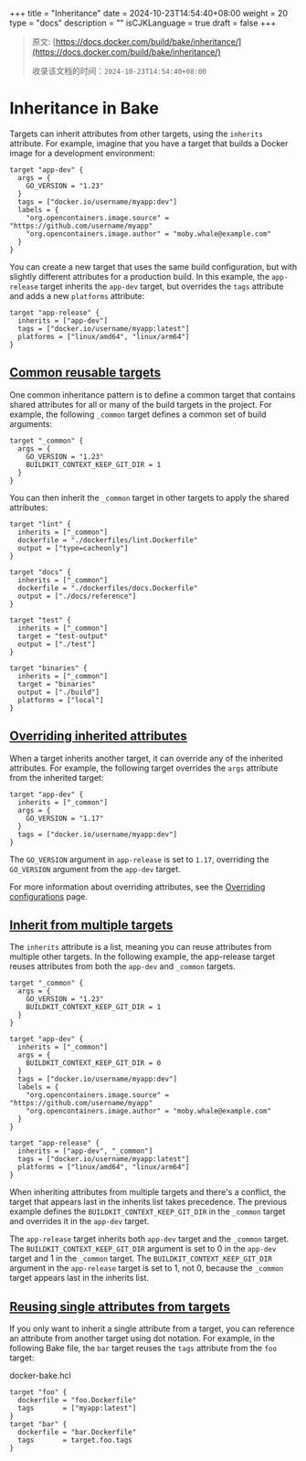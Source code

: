 +++
title = "Inheritance"
date = 2024-10-23T14:54:40+08:00
weight = 20
type = "docs"
description = ""
isCJKLanguage = true
draft = false
+++

> 原文: [https://docs.docker.com/build/bake/inheritance/](https://docs.docker.com/build/bake/inheritance/)
>
> 收录该文档的时间：`2024-10-23T14:54:40+08:00`

# Inheritance in Bake

Targets can inherit attributes from other targets, using the `inherits` attribute. For example, imagine that you have a target that builds a Docker image for a development environment:



```hcl
target "app-dev" {
  args = {
    GO_VERSION = "1.23"
  }
  tags = ["docker.io/username/myapp:dev"]
  labels = {
    "org.opencontainers.image.source" = "https://github.com/username/myapp"
    "org.opencontainers.image.author" = "moby.whale@example.com"
  }
}
```

You can create a new target that uses the same build configuration, but with slightly different attributes for a production build. In this example, the `app-release` target inherits the `app-dev` target, but overrides the `tags` attribute and adds a new `platforms` attribute:



```hcl
target "app-release" {
  inherits = ["app-dev"]
  tags = ["docker.io/username/myapp:latest"]
  platforms = ["linux/amd64", "linux/arm64"]
}
```

## [Common reusable targets](https://docs.docker.com/build/bake/inheritance/#common-reusable-targets)

One common inheritance pattern is to define a common target that contains shared attributes for all or many of the build targets in the project. For example, the following `_common` target defines a common set of build arguments:



```hcl
target "_common" {
  args = {
    GO_VERSION = "1.23"
    BUILDKIT_CONTEXT_KEEP_GIT_DIR = 1
  }
}
```

You can then inherit the `_common` target in other targets to apply the shared attributes:



```hcl
target "lint" {
  inherits = ["_common"]
  dockerfile = "./dockerfiles/lint.Dockerfile"
  output = ["type=cacheonly"]
}

target "docs" {
  inherits = ["_common"]
  dockerfile = "./dockerfiles/docs.Dockerfile"
  output = ["./docs/reference"]
}

target "test" {
  inherits = ["_common"]
  target = "test-output"
  output = ["./test"]
}

target "binaries" {
  inherits = ["_common"]
  target = "binaries"
  output = ["./build"]
  platforms = ["local"]
}
```

## [Overriding inherited attributes](https://docs.docker.com/build/bake/inheritance/#overriding-inherited-attributes)

When a target inherits another target, it can override any of the inherited attributes. For example, the following target overrides the `args` attribute from the inherited target:



```hcl
target "app-dev" {
  inherits = ["_common"]
  args = {
    GO_VERSION = "1.17"
  }
  tags = ["docker.io/username/myapp:dev"]
}
```

The `GO_VERSION` argument in `app-release` is set to `1.17`, overriding the `GO_VERSION` argument from the `app-dev` target.

For more information about overriding attributes, see the [Overriding configurations](https://docs.docker.com/build/bake/overrides/) page.

## [Inherit from multiple targets](https://docs.docker.com/build/bake/inheritance/#inherit-from-multiple-targets)

The `inherits` attribute is a list, meaning you can reuse attributes from multiple other targets. In the following example, the app-release target reuses attributes from both the `app-dev` and `_common` targets.



```hcl
target "_common" {
  args = {
    GO_VERSION = "1.23"
    BUILDKIT_CONTEXT_KEEP_GIT_DIR = 1
  }
}

target "app-dev" {
  inherits = ["_common"]
  args = {
    BUILDKIT_CONTEXT_KEEP_GIT_DIR = 0
  }
  tags = ["docker.io/username/myapp:dev"]
  labels = {
    "org.opencontainers.image.source" = "https://github.com/username/myapp"
    "org.opencontainers.image.author" = "moby.whale@example.com"
  }
}

target "app-release" {
  inherits = ["app-dev", "_common"]
  tags = ["docker.io/username/myapp:latest"]
  platforms = ["linux/amd64", "linux/arm64"]
}
```

When inheriting attributes from multiple targets and there's a conflict, the target that appears last in the inherits list takes precedence. The previous example defines the `BUILDKIT_CONTEXT_KEEP_GIT_DIR` in the `_common` target and overrides it in the `app-dev` target.

The `app-release` target inherits both `app-dev` target and the `_common` target. The `BUILDKIT_CONTEXT_KEEP_GIT_DIR` argument is set to 0 in the `app-dev` target and 1 in the `_common` target. The `BUILDKIT_CONTEXT_KEEP_GIT_DIR` argument in the `app-release` target is set to 1, not 0, because the `_common` target appears last in the inherits list.

## [Reusing single attributes from targets](https://docs.docker.com/build/bake/inheritance/#reusing-single-attributes-from-targets)

If you only want to inherit a single attribute from a target, you can reference an attribute from another target using dot notation. For example, in the following Bake file, the `bar` target reuses the `tags` attribute from the `foo` target:

docker-bake.hcl



```hcl
target "foo" {
  dockerfile = "foo.Dockerfile"
  tags       = ["myapp:latest"]
}
target "bar" {
  dockerfile = "bar.Dockerfile"
  tags       = target.foo.tags
}
```
